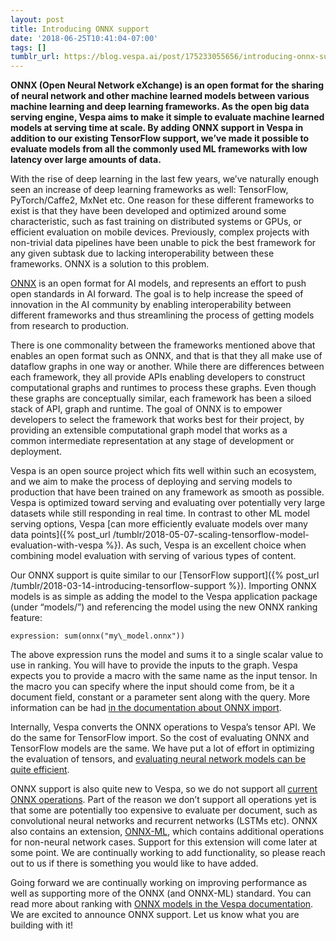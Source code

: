 ```yaml
---
layout: post
title: Introducing ONNX support
date: '2018-06-25T10:41:04-07:00'
tags: []
tumblr_url: https://blog.vespa.ai/post/175233055656/introducing-onnx-support
---
```

**ONNX (Open Neural Network eXchange) is an open format for the sharing of neural network and other machine learned models between various machine learning and deep learning frameworks. As the open big data serving engine, Vespa aims to make it simple to evaluate machine learned models at serving time at scale. By adding ONNX support in Vespa in addition to our existing TensorFlow support, we’ve made it possible&nbsp;to evaluate models from all the commonly used ML frameworks with low latency&nbsp;over large amounts of data.**

With the rise of deep learning in the last few years, we’ve naturally enough seen an increase of deep learning frameworks as well: TensorFlow, PyTorch/Caffe2, MxNet etc. One reason for these different frameworks to exist is that they have been developed and optimized around some characteristic, such as fast training on distributed systems or GPUs, or efficient evaluation on mobile devices. Previously, complex projects with non-trivial data pipelines have been unable to pick the best framework for any given subtask due to lacking interoperability between these frameworks. ONNX is a solution to this problem.

[ONNX](https://onnx.ai/) is an open format for AI models, and represents an effort to push open standards in AI forward. The goal is to help increase the speed of innovation in the AI community by enabling interoperability between different frameworks and thus streamlining the process of getting models from research to production.

There is one commonality between the frameworks mentioned above that enables an open format such as ONNX, and that is that they all make use of dataflow graphs in one way or another. While there are differences between each framework, they all provide APIs enabling developers to construct computational graphs and runtimes to process these graphs. Even though these graphs are conceptually similar, each framework has been a siloed stack of API, graph and runtime. The goal of ONNX is to empower developers to select the framework that works best for their project, by providing an extensible computational graph model that works as a common intermediate representation at any stage of development or deployment.

Vespa is an open source project which fits well within such an ecosystem, and we aim to make the process of deploying and serving models to production that have been trained on any framework as smooth as possible. Vespa is optimized toward serving and evaluating over potentially very large datasets while still responding in real time. In contrast to other ML model serving options, Vespa [can more efficiently evaluate models over many data points]({% post_url /tumblr/2018-05-07-scaling-tensorflow-model-evaluation-with-vespa %}). As such, Vespa is an excellent choice when combining model evaluation with serving of various types of content.

Our ONNX support is quite similar to our [TensorFlow support]({% post_url /tumblr/2018-03-14-introducing-tensorflow-support %}). Importing ONNX models is as simple as adding the model to the Vespa application package (under “models/”) and referencing the model using the new ONNX ranking feature:

    expression: sum(onnx("my\_model.onnx"))

The above expression runs the model and sums it to a single scalar value to use in ranking. You will have to provide the inputs to the graph. Vespa expects you to provide a macro with the same name as the input tensor. In the macro you can specify where the input should come from, be it a document field, constant or a parameter sent along with the query. More information can be had [in the documentation about ONNX import](https://docs.vespa.ai/en/onnx.html).

Internally, Vespa converts the ONNX operations to Vespa’s tensor API. We do the same for TensorFlow import. So the cost of evaluating ONNX and TensorFlow models are the same. We have put a lot of effort in optimizing the evaluation of tensors, and [evaluating neural network models can be quite efficient](https://docs.vespa.ai/en/onnx.html).

ONNX support is also quite new to Vespa, so we do not support all [current ONNX operations](https://github.com/onnx/onnx/blob/master/docs/Operators.md). Part of the reason we don’t support all operations yet is that some are potentially too expensive to evaluate per document, such as convolutional neural networks and recurrent networks (LSTMs etc). ONNX also contains an extension, [ONNX-ML](https://github.com/onnx/onnx/blob/master/docs/Operators-ml.md), which contains additional operations for non-neural network cases. Support for this extension will come later at some point. We are continually working to add functionality, so please reach out to us if there is something you would like to have added.

Going forward we are continually working on improving performance as well as supporting more of the ONNX (and ONNX-ML) standard. You can read more about ranking with [ONNX models in the Vespa documentation](https://docs.vespa.ai/en/onnx.html). We are excited to announce ONNX support. Let us know what you are building with it!

